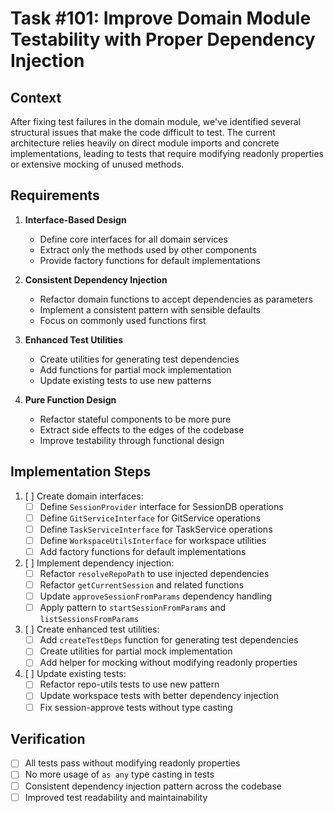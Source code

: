 # Task #101: Improve Domain Module Testability with Proper Dependency Injection

## Context

After fixing test failures in the domain module, we've identified several structural issues that make the code difficult to test. The current architecture relies heavily on direct module imports and concrete implementations, leading to tests that require modifying readonly properties or extensive mocking of unused methods.

## Requirements

1. **Interface-Based Design**
   - Define core interfaces for all domain services
   - Extract only the methods used by other components
   - Provide factory functions for default implementations

2. **Consistent Dependency Injection**
   - Refactor domain functions to accept dependencies as parameters
   - Implement a consistent pattern with sensible defaults
   - Focus on commonly used functions first

3. **Enhanced Test Utilities**
   - Create utilities for generating test dependencies
   - Add functions for partial mock implementation
   - Update existing tests to use new patterns

4. **Pure Function Design**
   - Refactor stateful components to be more pure
   - Extract side effects to the edges of the codebase
   - Improve testability through functional design

## Implementation Steps

1. [ ] Create domain interfaces:
   - [ ] Define `SessionProvider` interface for SessionDB operations
   - [ ] Define `GitServiceInterface` for GitService operations
   - [ ] Define `TaskServiceInterface` for TaskService operations
   - [ ] Define `WorkspaceUtilsInterface` for workspace utilities
   - [ ] Add factory functions for default implementations

2. [ ] Implement dependency injection:
   - [ ] Refactor `resolveRepoPath` to use injected dependencies
   - [ ] Refactor `getCurrentSession` and related functions
   - [ ] Update `approveSessionFromParams` dependency handling
   - [ ] Apply pattern to `startSessionFromParams` and `listSessionsFromParams`

3. [ ] Create enhanced test utilities:
   - [ ] Add `createTestDeps` function for generating test dependencies
   - [ ] Create utilities for partial mock implementation
   - [ ] Add helper for mocking without modifying readonly properties

4. [ ] Update existing tests:
   - [ ] Refactor repo-utils tests to use new pattern
   - [ ] Update workspace tests with better dependency injection
   - [ ] Fix session-approve tests without type casting

## Verification

- [ ] All tests pass without modifying readonly properties
- [ ] No more usage of `as any` type casting in tests
- [ ] Consistent dependency injection pattern across the codebase
- [ ] Improved test readability and maintainability 
